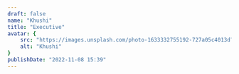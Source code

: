 ```yaml
---
draft: false
name: "Khushi"
title: "Executive"
avatar: {
    src: "https://images.unsplash.com/photo-1633332755192-727a05c4013d?&fit=crop&w=280",
    alt: "Khushi"
}
publishDate: "2022-11-08 15:39"
---
```

